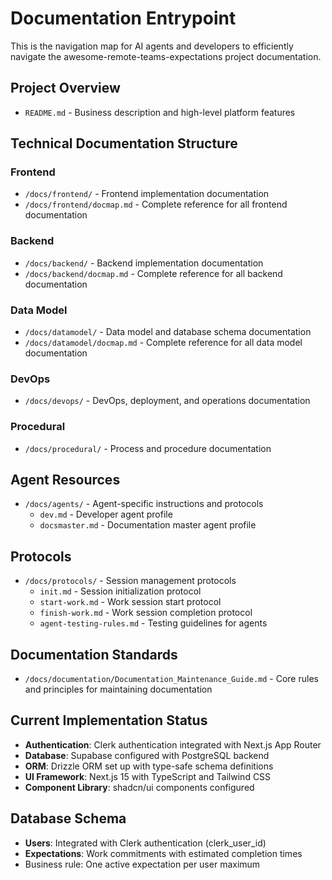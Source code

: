 # Documentation Entrypoint

This is the navigation map for AI agents and developers to efficiently navigate the awesome-remote-teams-expectations project documentation.

## Project Overview
- `README.md` - Business description and high-level platform features

## Technical Documentation Structure

### Frontend
- `/docs/frontend/` - Frontend implementation documentation
- `/docs/frontend/docmap.md` - Complete reference for all frontend documentation

### Backend  
- `/docs/backend/` - Backend implementation documentation
- `/docs/backend/docmap.md` - Complete reference for all backend documentation

### Data Model
- `/docs/datamodel/` - Data model and database schema documentation
- `/docs/datamodel/docmap.md` - Complete reference for all data model documentation

### DevOps
- `/docs/devops/` - DevOps, deployment, and operations documentation

### Procedural
- `/docs/procedural/` - Process and procedure documentation

## Agent Resources
- `/docs/agents/` - Agent-specific instructions and protocols
  - `dev.md` - Developer agent profile
  - `docsmaster.md` - Documentation master agent profile

## Protocols
- `/docs/protocols/` - Session management protocols
  - `init.md` - Session initialization protocol
  - `start-work.md` - Work session start protocol
  - `finish-work.md` - Work session completion protocol
  - `agent-testing-rules.md` - Testing guidelines for agents

## Documentation Standards
- `/docs/documentation/Documentation_Maintenance_Guide.md` - Core rules and principles for maintaining documentation

## Current Implementation Status
- **Authentication**: Clerk authentication integrated with Next.js App Router
- **Database**: Supabase configured with PostgreSQL backend
- **ORM**: Drizzle ORM set up with type-safe schema definitions
- **UI Framework**: Next.js 15 with TypeScript and Tailwind CSS
- **Component Library**: shadcn/ui components configured

## Database Schema
- **Users**: Integrated with Clerk authentication (clerk_user_id)
- **Expectations**: Work commitments with estimated completion times
- Business rule: One active expectation per user maximum